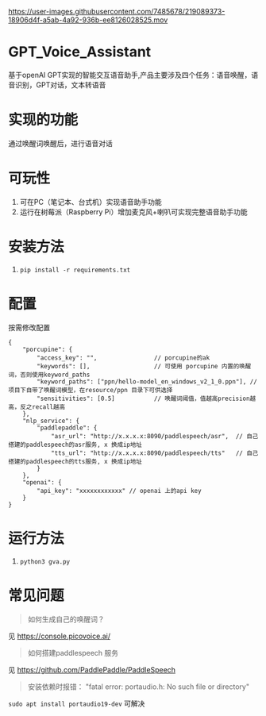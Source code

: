 https://user-images.githubusercontent.com/7485678/219089373-18906d4f-a5ab-4a92-936b-ee8126028525.mov
# GPT_Voice_Assistant
基于openAI GPT实现的智能交互语音助手,产品主要涉及四个任务：语音唤醒，语音识别，GPT对话，文本转语音

# 实现的功能
通过唤醒词唤醒后，进行语音对话

# 可玩性
1. 可在PC（笔记本、台式机）实现语音助手功能
2. 运行在树莓派（Raspberry Pi）增加麦克风+喇叭可实现完整语音助手功能

# 安装方法
1. `pip install -r requirements.txt`

# 配置
按需修改配置
```
{
    "porcupine": {
        "access_key": "",                // porcupine的ak
        "keywords": [],                  // 可使用 porcupine 内置的唤醒词，否则使用keyword_paths
        "keyword_paths": ["ppn/hello-model_en_windows_v2_1_0.ppn"], // 项目下自带了唤醒词模型，在resource/ppn 目录下可供选择
        "sensitivities": [0.5]           // 唤醒词阈值，值越高precision越高，反之recall越高
    },
    "nlp_service": {
        "paddlepaddle": {               
            "asr_url": "http://x.x.x.x:8090/paddlespeech/asr",  // 自己搭建的paddlespeech的asr服务, x 换成ip地址
            "tts_url": "http://x.x.x.x:8090/paddlespeech/tts"   // 自己搭建的paddlespeech的tts服务, x 换成ip地址
        }
    },
    "openai": {
        "api_key": "xxxxxxxxxxxx" // openai 上的api key
    } 
}
```

# 运行方法
1. `python3 gva.py`

# 常见问题
> 如何生成自己的唤醒词？

见 https://console.picovoice.ai/

> 如何搭建paddlespeech 服务

见 https://github.com/PaddlePaddle/PaddleSpeech

> 安装依赖时报错： "fatal error: portaudio.h: No such file or directory"

`sudo apt install portaudio19-dev` 可解决
